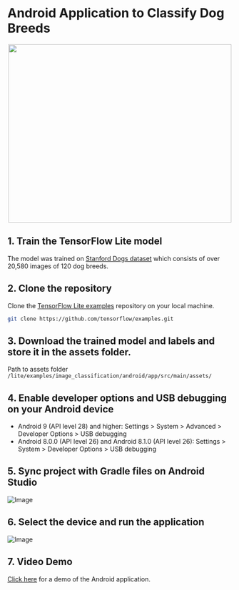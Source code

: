 # Android Application to Classify Dog Breeds

<p align="center">
  <img width="500" height="400" src="https://miro.medium.com/max/1114/1*qeaol3cI-SzwrQhTYrVOTQ.png">
</p>

## 1. Train the TensorFlow Lite model
The model was trained on [Stanford Dogs dataset](http://vision.stanford.edu/aditya86/ImageNetDogs/) which consists of over 20,580 images of 120 dog breeds.

## 2. Clone the repository
Clone the [TensorFlow Lite examples](https://github.com/tensorflow/examples.git) repository on your local machine.
```bash
git clone https://github.com/tensorflow/examples.git
```

## 3. Download the trained model and labels and store it in the assets folder.

Path to assets folder `/lite/examples/image_classification/android/app/src/main/assets/`

## 4. Enable developer options and USB debugging on your Android device
* Android 9 (API level 28) and higher: Settings > System > Advanced > Developer Options > USB debugging
* Android 8.0.0 (API level 26) and Android 8.1.0 (API level 26): Settings > System > Developer Options > USB debugging

## 5. Sync project with Gradle files on Android Studio

![Image](https://miro.medium.com/max/820/1*qwOrrFVOYb8wBp-hiXfV3A.png)	

## 6. Select the device and run the application

![Image](https://miro.medium.com/max/1400/1*y2ZZskgQ9MU3H-Ujv-r7ag.png)

## 7. Video Demo
[Click here](https://youtu.be/2rz38ZZ_iv0) for a demo of the Android application.
